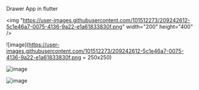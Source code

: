 Drawer App in flutter

<img "https://user-images.githubusercontent.com/101512273/209242612-5c1e46a7-0075-4136-9a22-e1a61833830f.png" width="200" height="400" />

![image](https://user-images.githubusercontent.com/101512273/209242612-5c1e46a7-0075-4136-9a22-e1a61833830f.png = 250x250)


![image](https://user-images.githubusercontent.com/101512273/209242643-9fccc3b7-274e-46eb-98a5-36060e538176.png)


![image](https://user-images.githubusercontent.com/101512273/209242664-5e41f58a-1af1-487d-be70-30c7eb1ac3ca.png)
